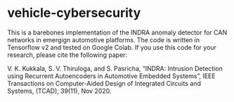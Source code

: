 # vehicle-cybersecurity

This is a barebones implementation of the INDRA anomaly detector for CAN networks in emergign automotive platforms. The code is written in Tensorflow v2 and tested on Google Colab. If you use this code for your research, please cite the following paper: 

V. K. Kukkala, S. V. Thiruloga, and S. Pasricha, “INDRA: Intrusion Detection using Recurrent Autoencoders in Automotive Embedded Systems”, IEEE Transactions on Computer-Aided Design of Integrated Circuits and Systems, (TCAD), 39(11), Nov 2020. 
